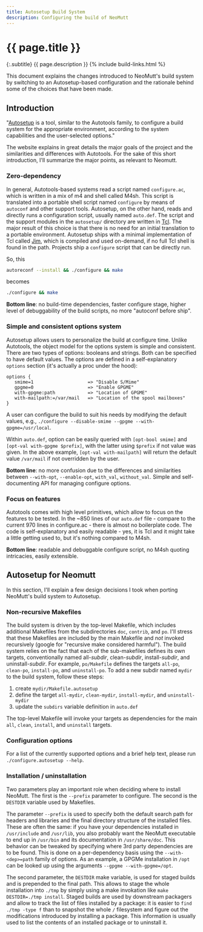 ```yaml
---
title: Autosetup Build System
description: Configuring the build of NeoMutt
---
```


# {{ page.title }}

{:.subtitle}
{{ page.description }}
{% include build-links.html %}

This document explains the changes introduced to NeoMutt's build system by
switching to an Autosetup-based configuration and the rationale behind some of
the choices that have been made.

## Introduction

"[Autosetup](https://msteveb.github.io/autosetup/) is a tool, similar to the
Autotools family, to configure a build system for the appropriate environment,
according to the system capabilities and the user-selected options."

The website explains in great details the major goals of the project and the
similarities and differences with Autotools. For the sake of this short
introduction, I'll summarize the major points, as relevant to Neomutt.

### Zero-dependency

In general, Autotools-based systems read a script named `configure.ac`, which
is written in a mix of m4 and shell called M4sh. This script is translated into
a portable shell script named `configure` by means of `autoconf` and other
support tools.
Autosetup, on the other hand, reads and directly runs a configuration script,
usually named `auto.def`. The script and the support modules in the
`autosetup/` directory are written in [Tcl](https://tcl.tk). The major result
of this choice is that there is no need for an initial translation to a
portable environment.  Autosetup ships with a minimal implementation of Tcl
called [Jim](http://jim.tcl.tk), which is compiled and used on-demand, if no
full Tcl shell is found in the path.  Projects ship a `configure` script that
can be directly run.

So, this

```sh
autoreconf --install && ./configure && make
```

becomes

```sh
./configure && make
```

**Bottom line**: no build-time dependencies, faster configure stage, higher
level of debuggability of the build scripts, no more "autoconf before ship".

### Simple and consistent options system

Autosetup allows users to personalize the build at configure time. Unlike
Autotools, the object model for the options system is simple and consistent.
There are two types of options: booleans and strings. Both can be specified to
have default values. The options are defined in a self-explanatory `options`
section (it's actually a proc under the hood):

```
options {
   smime=1                    => "Disable S/Mime"
   gpgme=0                    => "Enable GPGME"
   with-gpgme:path            => "Location of GPGME"
   with-mailpath:=/var/mail   => "Location of the spool mailboxes"
}
```

A user can configure the build to suit his needs by modifying the default
values, e.g.,
`./configure --disable-smime --gpgme --with-gpgme=/usr/local`.

Within `auto.def`, option can be easily queried with `[opt-bool smime]` and
`[opt-val with-gpgme $prefix]`, with the latter using `$prefix` if not value
was given. In the above example, `[opt-val with-mailpath]` will return the
default value `/var/mail` if not overridden by the user.

**Bottom line**: no more confusion due to the differences and similarities
between `--with-opt`, `--enable-opt`, `with_val`, `without_val`.  Simple and
self-documenting API for managing configure options.

### Focus on features

Autotools comes with high level primitives, which allow to focus on the
features to be tested. In the ~850 lines of our `auto.def` file - compare to
the current 970 lines in configure.ac - there is almost no boilerplate code.
The code is self-explanatory and easily readable - yes, it is Tcl and it might
take a little getting used to, but it's nothing compared to M4sh.

**Bottom line**: readable and debuggable configure script, no M4sh quoting
intricacies, easily extensible.

## Autosetup for Neomutt

In this section, I'll explain a few design decisions I took when porting
NeoMutt's build system to Autosetup.

### Non-recursive Makefiles

The build system is driven by the top-level Makefile, which includes additional
Makefiles from the subdirectories `doc`, `contrib`, and `po`. I'll stress that
these Makefiles are included by the main Makefile and *not* invoked recursively
(google for "recursive make considered harmful"). The build system relies on
the fact that each of the sub-makefiles defines its own targets, conventionally
named all-*subdir*, clean-*subdir*, install-*subdir*, and uninstall-*subdir*.
For example, `po/Makefile` defines the targets `all-po`, `clean-po`,
`install-po`, and `uninstall-po`. To add a new subdir named `mydir` to the
build system, follow these steps:

1. create `mydir/Makefile.autosetup`
2. define the target `all-mydir`, `clean-mydir`, `install-mydir`, and
   `uninstall-mydir`
3. update the `subdirs` variable definition in `auto.def`

The top-level Makefile will invoke your targets as dependencies for the main
`all`, `clean`, `install`, and `uninstall` targets.

### Configuration options

For a list of the currently supported options and a brief help text, please run
`./configure.autosetup --help`.

### Installation / uninstallation

Two parameters play an important role when deciding where to install NeoMutt.
The first is the `--prefix` parameter to configure. The second is the `DESTDIR`
variable used by Makefiles.

The parameter `--prefix` is used to specify both the default search path for
headers and libraries and the final directory structure of the installed files.
These are often the same: if you have your dependencies installed in
`/usr/include` and `/usr/lib`, you also probably want the NeoMutt executable to
end up in `/usr/bin` and its documentation in `/usr/share/doc`. This behavior
can be tweaked by specifying where 3rd party dependencies are to be found. This
is done on a per-dependency basis using the `--with-<dep>=path` family of
options. As an example, a GPGMe installation in `/opt` can be looked up using
the arguments `--gpgme --with-gpgme=/opt`.

The second parameter, the `DESTDIR` make variable, is used for staged builds
and is prepended to the final path. This allows to stage the whole installation
into `./tmp` by simply using a make invokation like `make DESTDIR=./tmp
install`.
Staged builds are used by downstream packagers and allow to track the list of
files installed by a package: it is easier to `find ./tmp -type f` than to
snapshot the whole `/` filesystem and figure out the modifications introduced
by installing a package. This information is usually used to list the contents
of an installed package or to uninstall it.
